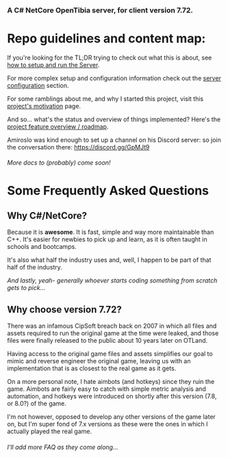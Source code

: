 ### A C# NetCore OpenTibia server, for client version 7.72.

# Repo guidelines and content map:

If you're looking for the TL;DR trying to check out what this is about, see [how to setup and run the Server](docs/Setup.md).

For more complex setup and configuration information check out the [server configuration](docs/Configuration.md) section.

For some ramblings about me, and why I started this project, visit this [project's motivation](docs/Motivation.md) page.

And so... what's the status and overview of things implemented? Here's the [project feature overview / roadmap](docs/Roadmap.md).

Amiroslo was kind enough to set up a channel on his Discord server: so join the conversation there: https://discord.gg/GpMJt9

###### More docs to (probably) come soon!

# Some Frequently Asked Questions
## Why C#/NetCore?
Because it is **awesome**. It is fast, simple and way more maintainable than C++. 
It's easier for newbies to pick up and learn, as it is often taught in schools and bootcamps.

It's also what half the industry uses and, well, I happen to be part of that half of the industry. 

_And lastly, yeah- generally whoever starts coding something from scratch gets to pick..._

## Why choose version 7.72?
There was an infamous CipSoft breach back on 2007 in which all files and assets required to run the original game at the time were leaked, and those files were finally released to the public about 10 years later on OTLand.

Having access to the original game files and assets simplifies our goal to mimic and reverse engineer the original game, leaving us with an implementation that is as closest to the real game as it gets. 

On a more personal note, I hate aimbots (and hotkeys) since they ruin the game. Aimbots are fairly easy to catch with simple metric analysis and automation, and hotkeys were introduced on shortly after this version (7.8, or 8.0?) of the game.

I'm not however, opposed to develop any other versions of the game later on, but I'm super fond of 7.x versions as these were the ones in which I actually played the real game.

###### I'll add more FAQ as they come along...
